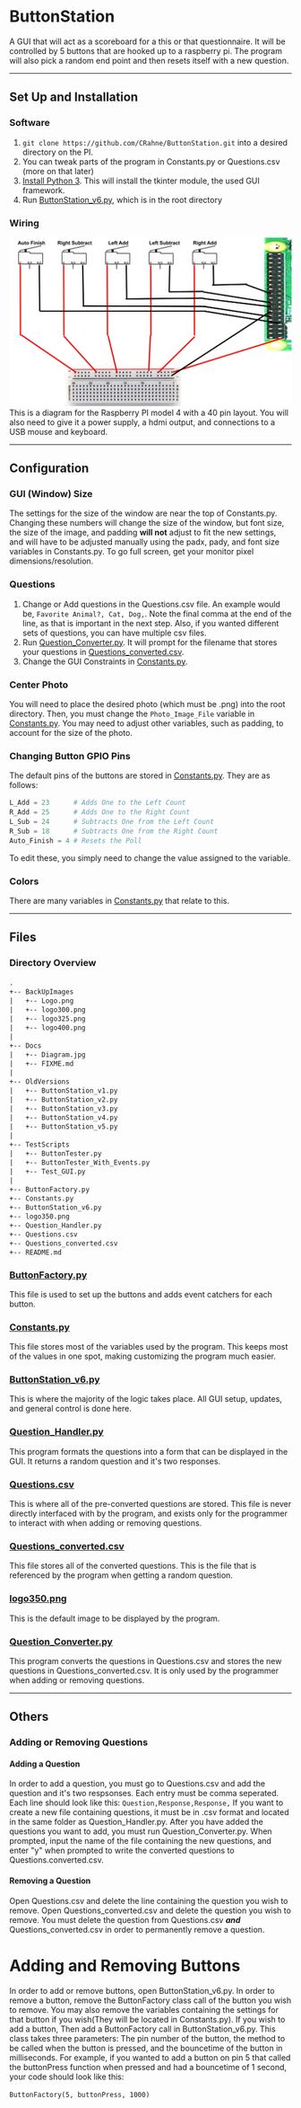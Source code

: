 # ButtonStation

A GUI that will act as a scoreboard for a this or that questionnaire. It will be controlled by 5 buttons that are hooked up to a raspberry pi. The program will also pick a random end point and then resets itself with a new question.

---

## Set Up and Installation

### Software

1) `git clone https://github.com/CRahne/ButtonStation.git` into a desired directory on the PI.
2) You can tweak parts of the program in Constants.py or Questions.csv (more on that later)
3) [Install Python 3](https://www.python.org/downloads/). This will install the tkinter module, the used GUI framework.
3) Run [ButtonStation_v6.py](ButtonStation_v6.py), which is in the root directory

### Wiring
![alt text](Docs/Diagram.jpg)
This is a diagram for the Raspberry PI model 4 with a 40 pin layout. You will also need to give it a power supply, a hdmi output, and connections to a USB mouse and keyboard.

---

## Configuration

### GUI (Window) Size

The settings for the size of the window are near the top of Constants.py. Changing these numbers will change the size of the 
window, but font size, the size of the image, and padding **will not** adjust to fit the new settings, and will have to be
adjusted manually using the padx, pady, and font size variables in Constants.py. To go full screen, get your monitor pixel dimensions/resolution.

### Questions

1) Change or Add questions in the Questions.csv file. An example would be, ```Favorite Animal?, Cat, Dog,```. Note the final comma at the end of the line, as that is important in the next step. Also, if you wanted different sets of questions, you can have multiple csv files.
2) Run [Question_Converter.py](Question_Converter.py). It will prompt for the filename that stores your questions in [Questions_converted.csv](Questions_converted.csv).
3) Change the GUI Constraints in [Constants.py](Constants.py).

### Center Photo

You will need to place the desired photo (which must be .png) into the root directory. Then, you must change the ```Photo_Image_File``` variable in [Constants.py](Constants.py). You may need to adjust other variables, such as padding, to account for the size of the photo.

### Changing Button GPIO Pins

The default pins of the buttons are stored in [Constants.py](Constants.py). They are as follows:

```python
L_Add = 23      # Adds One to the Left Count
R_Add = 25      # Adds One to the Right Count
L_Sub = 24      # Subtracts One from the Left Count
R_Sub = 18      # Subtracts One from the Right Count
Auto_Finish = 4 # Resets the Poll
```

To edit these, you simply need to change the value assigned to the variable.

### Colors

There are many variables in [Constants.py](Constants.py) that relate to this.



---

## Files

### Directory Overview
```
.
+-- BackUpImages
|   +-- Logo.png
|   +-- logo300.png
|   +-- logo325.png
|   +-- logo400.png
|
+-- Docs
|   +-- Diagram.jpg
|   +-- FIXME.md
|
+-- OldVersions
|   +-- ButtonStation_v1.py
|   +-- ButtonStation_v2.py
|   +-- ButtonStation_v3.py
|   +-- ButtonStation_v4.py
|   +-- ButtonStation_v5.py
|
+-- TestScripts
|   +-- ButtonTester.py
|   +-- ButtonTester_With_Events.py
|   +-- Test_GUI.py
|
+-- ButtonFactory.py
+-- Constants.py
+-- ButtonStation_v6.py
+-- logo350.png
+-- Question_Handler.py
+-- Questions.csv
+-- Questions_converted.csv
+-- README.md
```

### [ButtonFactory.py](ButtonFactory.py)
This file is used to set up the buttons and adds event catchers for each button.

### [Constants.py](Constants.py)
This file stores most of the variables used by the program. This keeps most of the values in one spot, making 
customizing the program much easier.

### [ButtonStation_v6.py](ButtonStation_v6.py)
This is where the majority of the logic takes place. All GUI setup, updates, and general control is done here.

### [Question_Handler.py](Question_Handler.py)
This program formats the questions into a form that can be displayed in the GUI. It returns a random question
and it's two responses.

### [Questions.csv](Questions.csv)
This is where all of the pre-converted questions are stored. This file is never directly interfaced with by the
program, and exists only for the programmer to interact with when adding or removing questions.

### [Questions_converted.csv](Questions_converted.csv)
This file stores all of the converted questions. This is the file that is referenced by the program when getting
a random question.

### [logo350.png](logo350.png)
This is the default image to be displayed by the program.

### [Question_Converter.py](Question_Converter.py)
This program converts the questions in Questions.csv and stores the new questions in Questions_converted.csv. It
is only used by the programmer when adding or removing questions.

---

## Others

### Adding or Removing Questions

#### Adding a Question
In order to add a question, you must go to Questions.csv and add the question and it's two respsonses. Each entry
must be comma seperated. Each line should look like this:
`Question,Response,Response,`
If you want to create a new file containing questions, it must be in .csv format and located in the same folder as Question_Handler.py.
After you have added the questions you want to add, you must run Question_Converter.py. When prompted, input the
name of the file containing the new questions, and enter "y" when prompted to write the converted questions to 
Questions.converted.csv.

#### Removing a Question
Open Questions.csv and delete the line containing the question you wish to remove. Open Questions_converted.csv and
delete the question you wish to remove. You must delete the question from Questions.csv **_and_** Questions_converted.csv
in order to permanently remove a question.

# Adding and Removing Buttons
In order to add or remove buttons, open ButtonStation_v6.py. In order to remove a button, remove the ButtonFactory class call
of the button you wish to remove. You may also remove the variables containing the settings for that button if you wish(They will
be located in Constants.py). If you wish to add a button, Then add a ButtonFactory call in ButtonStation_v6.py. This class takes three parameters: The pin number of the button, the method to be called when the button is pressed, and the bouncetime of the button in milliseconds. For example, if you wanted to add a button on pin 5 that called the buttonPress function when pressed and had a bouncetime of 1 second, your code should look like this:

`ButtonFactory(5, buttonPress, 1000)`

